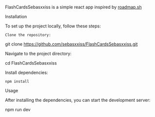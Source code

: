 FlashCardsSebasxxiss is a simple react app inspired by [roadmap.sh](https://roadmap.sh/projects/flash-cards)

Installation

To set up the project locally, follow these steps:

    Clone the repository:

git clone https://github.com/sebasxxiss/FlashCardsSebasxxiss.git

Navigate to the project directory:

cd FlashCardsSebasxxiss

Install dependencies:

    npm install

Usage

After installing the dependencies, you can start the development server:

npm run dev
